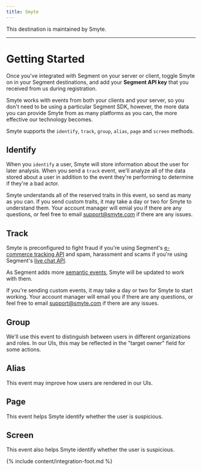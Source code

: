 ```yaml
---
title: Smyte
---
```


This destination is maintained by Smyte.

- - -

# Getting Started

Once you've integrated with Segment on your server or client, toggle Smyte on in your Segment destinations, and add your **Segment API key** that you received from us during registration.

Smyte works with events from both your clients and your server, so you don't need to be using a particular Segment SDK, however, the more data you can provide Smyte from as many platforms as you can, the more effective our technology becomes.

Smyte supports the `identify`, `track`, `group`, `alias`, `page` and `screen` methods.

## Identify

When you `identify` a user, Smyte will store information about the user for later analysis. When you send a `track` event, we'll analyze all of the data stored about a user in addition to the event they're performing to determine if they're a bad actor.

Smyte understands all of the reserved traits in this event, so send as many as you can. If you send custom traits, it may take a day or two for Smyte to understand them. Your account manager will emial you if there are any questions, or feel free to email [support@smyte.com](mailto:support@smyte.com) if there are any issues.

## Track

Smyte is preconfigured to fight fraud if you're using Segment's [e-commerce tracking API](/docs/spec/ecommerce/v2/) and spam, harassment and scams if you're using Segment's [live chat API](/docs/spec/live-chat/).

As Segment adds more [semantic events](/docs/spec/semantic/), Smyte will be updated to work with them.

If you're sending custom events, it may take a day or two for Smyte to start working. Your account manager will email you if there are any questions, or feel free to email [support@smyte.com](mailto:support@smyte.com) if there are any issues.

## Group

We'll use this event to distinguish between users in different organizations and roles. In our UIs, this may be reflected in the "target owner" field for some actions.

## Alias

This event may improve how users are rendered in our UIs.

## Page

This event helps Smyte identify whether the user is suspicious.

## Screen

This event also helps Smyte identify whether the user is suspicious.

{% include content/integration-foot.md %}
